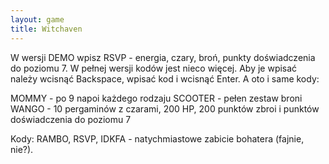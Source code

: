 ```yaml
---
layout: game
title: Witchaven
---
```


W wersji DEMO wpisz RSVP - energia, czary, broń, punkty 
doświadczenia
do poziomu 7. W pełnej wersji kodów jest nieco więcej. Aby je 
wpisać
należy wcisnąć Backspace, wpisać kod i wcisnąć Enter. A oto i 
same kody:

MOMMY 	 - po 9 napoi każdego rodzaju
SCOOTER - pełen zestaw broni
WANGO    - 10 pergaminów z czarami, 200 HP, 200 punktów zbroi i 
punktów
                    doświadczenia do poziomu 7

Kody: RAMBO, RSVP, IDKFA - natychmiastowe zabicie bohatera 
(fajnie, nie?).
